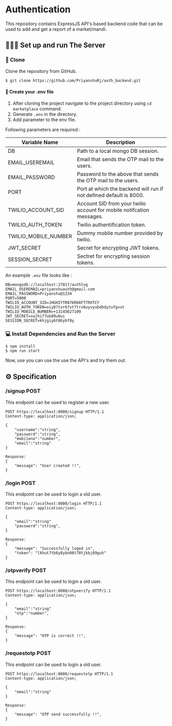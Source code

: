 # Authentication

This repository contains  ExpressJS API's based backend code that can be used to add and get a report of a market/mandi.


## 👨🏻‍🔬 Set up and run The Server

### 📃 Clone

Clone the repository from GitHub.

```
$ git clone https://github.com/PriyanshuRj/auth_backend.git
```



#### 📂 Create your .env file

1. After cloning the project navigate to the project directory using `cd marketplace` command.
2. Generate `.env` in the directory.
3. Add parameter to the env file.

Following parameters are required :


| Variable Name                     | Description                    |
|-----------------------------------|--------------------------------|
| DB                   | Path to a local mongo DB session. |
| EMAIL_USEREMAIL                  | Email that sends the OTP mail to the users. |
| EMAIL_PASSWORD                   | Password to the above that sends the OTP mail to the users. |
| PORT                             | Port at which the backend will run if not defined default is 8000. |
| TWILIO_ACCOUNT_SID               | Account SID from your twilio account for mobile notifcation messages. |
| TWILIO_AUTH_TOKEN                | Twilio authentification token. |
| TWILIO_MOBILE_NUMBER             | Dummy mobile number provided by twilio. |
| JWT_SECRET                       | Secret for encrypting JWT tokens. |
| SESSION_SECRET                   | Sectret for encrypting session tokens. |


An example `.env` file looks like :

```
DB=mongodb://localhost:27017/authlog
EMAIL_USEREMAIL=priyanshuauth@gmail.com
EMAIL_PASSWORD=Priyanshu@1234
PORT=5000
TWILIO_ACCOUNT_SID=JHGHIYTR876R68FT7RXTCY
TWILIO_AUTH_TOKEN=oiy87tvr67vt7trv6uyvyubdbdytufgvut
TWILIO_MOBILE_NUMBER=+13145627109
JWT_SECRET=oujhi77ub89u8ui
SESSION_SECRET=khjgiy6t86ybf8y
```


### 💻 Install Dependencies and Run the Server

```
$ npm install
$ npm run start
```
Now, use you can use the use the API's and try them out.


## ⚙️ Specification

### /signup POST
This endpoint can be used to register a new user.

```http
POST https://localhost:8000/signup HTTP/1.1
Content-type: application/json;

{
    "username":"string",
    "password":"string",
    "mobileno":"number",
    "email":"string"
}

Response:
{
    "message": "User created !!",
}
```

### /login POST
This endpoint can be used to login a old user.

```http
POST https://localhost:8000/login HTTP/1.1
Content-type: application/json;

{
    "email":"string"
    "password":"string",
}

Response:
{
    "message": "Successfully loged in",
    "token": "lkhut7tb8y8ybn08t78tjkbj89guh"
}
```


### /otpverify POST
This endpoint can be used to login a old user.

```http
POST https://localhost:8000/otpverify HTTP/1.1
Content-type: application/json;

{
    "email":"string"
    "otp":"number",
}

Response:
{
    "message": "OTP is correct !!",
}
```

### /requestotp POST
This endpoint can be used to login a old user.

```http
POST https://localhost:8000/requestotp HTTP/1.1
Content-type: application/json;

{
    "email":"string"
}

Response:
{
    "message": "OTP send successfully !!",
}
```
